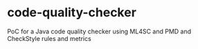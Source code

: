 # code-quality-checker
PoC for a Java code quality checker using ML4SC and PMD and CheckStyle rules and metrics
